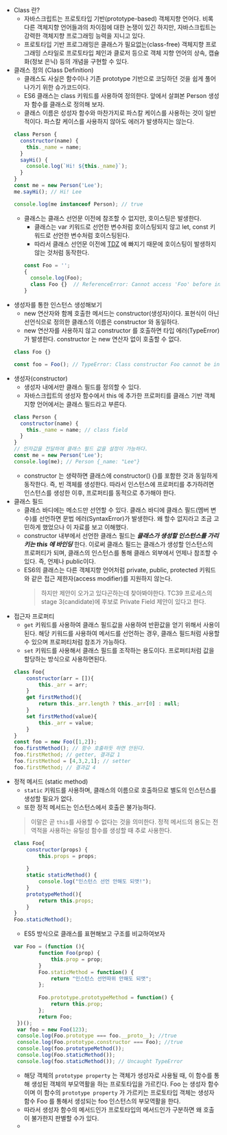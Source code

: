 * Class 란?
    * 자바스크립트는 프로토타입 기반(prototype-based) 객체지향 언어다. 비록 다른 객체지향 언어들과의 차이점에 대한 논쟁이 있긴 하지만, 자바스크립트는 강력한 객체지향 프로그래밍 능력을 지니고 있다.
    * 프로토타입 기반 프로그래밍은 클래스가 필요없는(class-free) 객체지향 프로그래밍 스타일로 프로토타입 체인과 클로저 등으로 객체 지향 언어의 상속, 캡슐화(정보 은닉) 등의 개념을 구현할 수 있다.
* 클래스 정의 (Class Definition)
    * 클래스도 사실은 함수이나 기존 prototype 기반으로 코딩하던 것을 쉽게 풀어나가기 위한 슈가코드이다.
    * ES6 클래스는 class 키워드를 사용하여 정의한다. 앞에서 살펴본 Person 생성자 함수를 클래스로 정의해 보자.
    * 클래스 이름은 성성자 함수와 마찬가지로 파스칼 케이스를 사용하는 것이 일반적이다. 파스칼 케이스를 사용하지 않아도 에러가 발생하지는 않는다.
    ```javascript
    class Person {      
      constructor(name) {
        this._name = name;
      }    
      sayHi() {
        console.log(`Hi! ${this._name}`);
      }
    }
    const me = new Person('Lee');
    me.sayHi(); // Hi! Lee
    
    console.log(me instanceof Person); // true    
    ```
    * 클래스는 클래스 선언문 이전에 참조할 수 없지만, 호이스팅은 발생한다. 
        * 클래스는 var 키워드로 선언한 변수처럼 호이스팅되지 않고 let, const 키워드로 선언한 변수처럼 호이스팅된다. 
        * 따라서 클래스 선언문 이전에 [TDZ](https://github.com/GodChiken/StudyES6toNew/blame/master/markdown/act-1/letAndConstAndBlockScope.md#L6-L15) 에 빠지기 때문에 호이스팅이 발생하지 않는 것처럼 동작한다.
        ```javascript
        const Foo = '';        
        {          
          console.log(Foo);         
          class Foo {}  // ReferenceError: Cannot access 'Foo' before initialization
        }        
        ```
* 생성자를 통한 인스턴스 생성해보기        
    * new 연산자와 함께 호출한 메서드는 constructor(생성자)이다. 표현식이 아닌 선언식으로 정의한 클래스의 이름은 constructor 와 동일하다. 
    * new 연산자를 사용하지 않고 constructor 를 호출하면 타입 에러(TypeError)가 발생한다. constructor 는 new 연산자 없이 호출할 수 없다.
    ```javascript
    class Foo {}
    
    const foo = Foo(); // TypeError: Class constructor Foo cannot be invoked without 'new'    
    ```
* 생성자(constructor)
    * 생성자 내에서만 클래스 필드를 정의할 수 있다.
    * 자바스크립트의 생성자 함수에서 this 에 추가한 프로퍼티를 클래스 기반 객체지향 언어에서는 클래스 필드라고 부른다.
    ```javascript    
    class Person {      
      constructor(name) {            
        this._name = name; // class field
      }
    }
    // 인자값을 전달하여 클래스 필드 값을 설정이 가능하다.
    const me = new Person('Lee');
    console.log(me); // Person {_name: "Lee"}    
    ```
    * constructor 는 생략하면 클래스에 constructor() {}를 포함한 것과 동일하게 동작한다. 즉, 빈 객체를 생성한다. 따라서 인스턴스에 프로퍼티를 추가하려면 인스턴스를 생성한 이후, 프로퍼티를 동적으로 추가해야 한다.
* 클래스 필드
    * 클래스 바디에는 메소드만 선언할 수 있다. 클래스 바디에 클래스 필드(멤버 변수)를 선언하면 문법 에러(SyntaxError)가 발생한다. 왜 할수 없지라고 조금 고민하게 했었으나 이 자료를 보고 이해했다.
    * constructor 내부에서 선언한 클래스 필드는 ***클래스가 생성할 인스턴스를 가리키는 this 에 바인딩*** 한다. 이로써 클래스 필드는 클래스가 생성할 인스턴스의 프로퍼티가 되며, 클래스의 인스턴스를 통해 클래스 외부에서 언제나 참조할 수 있다. 즉, 언제나 public이다.
    * ES6의 클래스는 다른 객체지향 언어처럼 private, public, protected 키워드와 같은 접근 제한자(access modifier)를 지원하지 않는다.
        > 하지만 제안이 오가고 있다곤하는데 찾아봐야한다. TC39 프로세스의 stage 3(candidate)에 후보로 Private Field 제안이 있다고 한다.
* 접근자 프로퍼티
    * `get` 키워드를 사용하여 클래스 필드값을 사용하여 반환값을 얻기 위해서 사용이 된다. 해당 키워드를 사용하여 메서드를 선언하는 경우, 클래스 필드처럼 사용할 수 있으며 프로퍼티처럼 참조가 가능하다.
    * `set` 키워드를 사용해서 클래스 필드를 조작하는 용도이다. 프로퍼티처럼 값을 할당하는 방식으로 사용하면된다.
    ```javascript
    class Foo{
        constructor(arr = []){
            this._arr = arr;
        }
        get firstMethod(){
            return this._arr.length ? this._arr[0] : null;
        }
        set firstMethod(value){
            this._arr = value;
        }
    }
    const foo = new Foo([1,2]);
    foo.firstMethod(); // 함수 호출하듯 하면 안된다.
    foo.firstMethod; // getter, 결과값 1
    foo.firstMethod = [4,3,2,1]; // setter
    foo.firstMethod; // 결과값 4
    ```
* 정적 메서드 (static method)
    * `static` 키워드를 사용하며, 클래스의 이름으로 호출하므로 별도의 인스턴스를 생성할 필요가 없다.
    * 또한 정적 메서드는 인스턴스에서 호출은 불가능하다.
    > 이말은 곧 `this`를 사용할 수 없다는 것을 의미한다. 정적 메서드의 용도는 전역적을 사용하는 유틸성 함수를 생성할 때 추로 사용한다.
    ```javascript
    class Foo{
        constructor(props) {
            this.props = props;
         
        }        
        static staticMethod() {
            console.log("인스턴스 선언 안해도 되앳!");
        }
        prototypeMethod(){
            return this.props;
        }
    }
    Foo.staticMethod();    
    ```
    * ES5 방식으로 클래스를 표현해보고 구조를 비교하여보자
    ```javascript
    var Foo = (function (){
            function Foo(prop) {
                this.prop = prop;
            }
            Foo.staticMethod = function() {
                return "인스턴스 선언따위 안해도 되앳";          
            };
            
            Foo.prototype.prototypeMethod = function() {
                return this.prop;
            };
            return Foo;
     })();
     var foo = new Foo(123);
     console.log(Foo.prototype === foo.__proto__); //true
     console.log(Foo.prototype.constructor === Foo); //true 
     console.log(foo.prototypeMethod());
     console.log(Foo.staticMethod());
     console.log(foo.staticMethod()); // Uncaught TypeError    
    ```
    * 해당 객체의 `prototype property` 는 객체가 생성자로 사용될 때, 이 함수를 통해 생성된 객체의 부모역활을 하는 프로토타입을 가르킨다. Foo 는 생성자 함수이며 이 함수의 `prototype property` 가 가르키는 프로토타입 객체는 생성자 함수 Foo 를 통해서 생성되는 foo 인스턴스의 부모역활을 한다.       
    * 따라서 생성자 함수의 메서드인가 프로토타입의 메서드인가 구분하면 왜 호출이 불가한지 판별할 수가 있다.
    * <!--[[프로토타입과 정적메소드 그림첨부]]-->